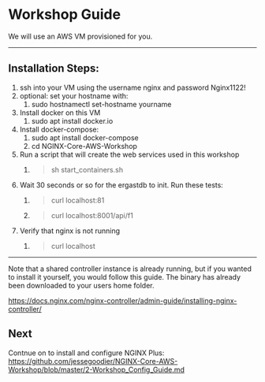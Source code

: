 # Workshop Guide

We will use an AWS VM provisioned for you. 

---

## Installation Steps:

  1. ssh into your VM using the username nginx and password Nginx1122!
  2. optional: set your hostname with: 
     1. sudo hostnamectl set-hostname yourname 
  3. Install docker on this VM
     1. sudo apt install docker.io
  4. Install docker-compose: 
     1. sudo apt install docker-compose
     2. cd NGINX-Core-AWS-Workshop
  5. Run a script that will create the web services used in this workshop 
     1. >sh start_containers.sh
  6. Wait 30 seconds or so for the ergastdb to init. Run these tests:
     1. >curl localhost:81
     2. >curl localhost:8001/api/f1
  7. Verify that nginx is not running
     1. >curl localhost

---

Note that a shared controller instance is already running, but if you wanted to install it yourself, you would follow this guide. The binary has already been downloaded to your users home folder.

<https://docs.nginx.com/nginx-controller/admin-guide/installing-nginx-controller/>

## Next

Contnue on to install and configure NGINX Plus:
<https://github.com/jessegoodier/NGINX-Core-AWS-Workshop/blob/master/2-Workshop_Config_Guide.md>

